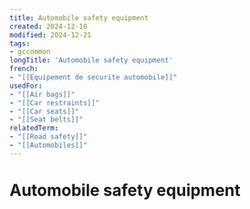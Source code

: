```yaml
---
title: Automobile safety equipment
created: 2024-12-18
modified: 2024-12-21
tags:
- gccommon
longTitle: 'Automobile safety equipment'
french:
- "[[Equipement de securite automobile]]"
usedFor:
- "[[Air bags]]"
- "[[Car restraints]]"
- "[[Car seats]]"
- "[[Seat belts]]"
relatedTerm:
- "[[Road safety]]"
- "[[Automobiles]]"
---
```

# Automobile safety equipment
